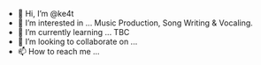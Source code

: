 - 👋 Hi, I’m @ke4t
- 👀 I’m interested in ... Music Production, Song Writing & Vocaling.
- 🌱 I’m currently learning ... TBC
- 💞️ I’m looking to collaborate on ...
- 📫 How to reach me ...

<!---
ke4t/ke4t is a ✨ special ✨ repository because its `README.md` (this file) appears on your GitHub profile.
You can click the Preview link to take a look at your changes.
--->
